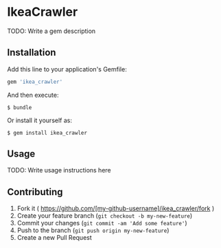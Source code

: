 # IkeaCrawler

TODO: Write a gem description

## Installation

Add this line to your application's Gemfile:

```ruby
gem 'ikea_crawler'
```

And then execute:

    $ bundle

Or install it yourself as:

    $ gem install ikea_crawler

## Usage

TODO: Write usage instructions here

## Contributing

1. Fork it ( https://github.com/[my-github-username]/ikea_crawler/fork )
2. Create your feature branch (`git checkout -b my-new-feature`)
3. Commit your changes (`git commit -am 'Add some feature'`)
4. Push to the branch (`git push origin my-new-feature`)
5. Create a new Pull Request
